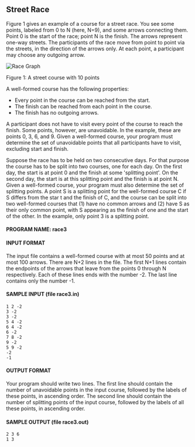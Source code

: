 ## Street Race

Figure 1 gives an example of a course for a street race. You see some points, labeled from 0 to N (here, N=9), and some arrows connecting them. Point 0 is the start of the race; point N is the finish. The arrows represent one-way streets. The participants of the race move from point to point via the streets, in the direction of the arrows only. At each point, a participant may choose any outgoing arrow.

![Race Graph](https://raw.githubusercontent.com/cloudzfy/usaco/master/images/race.gif)

Figure 1: A street course with 10 points

A well-formed course has the following properties:

* Every point in the course can be reached from the start.
* The finish can be reached from each point in the course.
* The finish has no outgoing arrows.

A participant does not have to visit every point of the course to reach the finish. Some points, however, are unavoidable. In the example, these are points 0, 3, 6, and 9. Given a well-formed course, your program must determine the set of unavoidable points that all participants have to visit, excluding start and finish.

Suppose the race has to be held on two consecutive days. For that purpose the course has to be split into two courses, one for each day. On the first day, the start is at point 0 and the finish at some 'splitting point'. On the second day, the start is at this splitting point and the finish is at point N. Given a well-formed course, your program must also determine the set of splitting points. A point S is a splitting point for the well-formed course C if S differs from the star t and the finish of C, and the course can be split into two well-formed courses that (1) have no common arrows and (2) have S as their only common point, with S appearing as the finish of one and the start of the other. In the example, only point 3 is a splitting point.

#### PROGRAM NAME: race3

#### INPUT FORMAT

The input file contains a well-formed course with at most 50 points and at most 100 arrows. There are N+2 lines in the file. The first N+1 lines contain the endpoints of the arrows that leave from the points 0 through N respectively. Each of these lines ends with the number -2. The last line contains only the number -1.

#### SAMPLE INPUT (file race3.in)
```
1 2 -2
3 -2
3 -2
5 4 -2
6 4 -2
6 -2
7 8 -2
9 -2
5 9 -2
-2
-1
```

#### OUTPUT FORMAT

Your program should write two lines. The first line should contain the number of unavoidable points in the input course, followed by the labels of these points, in ascending order. The second line should contain the number of splitting points of the input course, followed by the labels of all these points, in ascending order.

#### SAMPLE OUTPUT (file race3.out)
```
2 3 6
1 3
```
